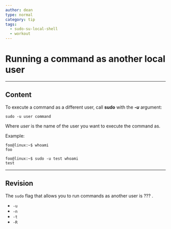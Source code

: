 ```yaml
---
author: dean
type: normal
category: tip
tags:
  - sudo-su-local-shell
  - workout
---
```


# Running a command as another local user


---

## Content

To execute a command as a different user, call **sudo** with the ***-u*** argument:

```plain-text
sudo -u user command
```

Where *user* is the name of the user you want to execute the command as.

Example:

```plain-text
foo@linux:~$ whoami
foo

foo@linux:~$ sudo -u test whoami
test
```


---

## Revision

The `sudo` flag that allows you to run commands as another user is ??? .

- `-u`
- `-n`
- `-t`
- `-R`
